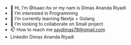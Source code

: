 - 👋 Hi, I’m @Isaac-hx or my nam is Dimas Ananda Riyadi
- 👀 I’m interested in Programming
- 🌱 I’m currently learning Nextjs + Golang
- 💞️ I’m looking to collaborate on Small project
- 📫 How to reach me saydimas78@gmail.com
- Linkedin Dimas Ananda Riyadi

<!---
Isaac-hx/Isaac-hx is a ✨ special ✨ repository because its `README.md` (this file) appears on your GitHub profile.
You can click the Preview link to take a look at your changes.
--->
